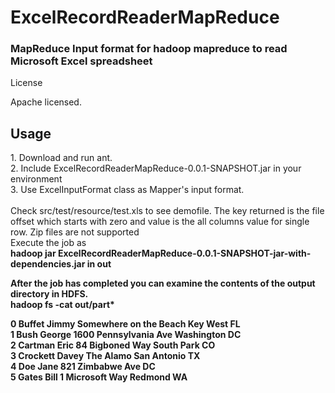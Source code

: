 ExcelRecordReaderMapReduce
==========================

<h3><b>MapReduce Input format for hadoop mapreduce to read Microsoft Excel spreadsheet</b></h3>
 
License
 
Apache licensed.
 
<h2><b>Usage</h2></b>
1. Download and run ant. <br>
2. Include ExcelRecordReaderMapReduce-0.0.1-SNAPSHOT.jar in your environment <br>
3. Use ExcelInputFormat class as Mapper's input format. <br>
 
<br>
Check src/test/resource/test.xls to see demofile.
The key returned is the file offset which starts with zero and value is the all columns value for single row.
Zip files are not supported
<br>
Execute the job as <br>
<b>hadoop jar ExcelRecordReaderMapReduce-0.0.1-SNAPSHOT-jar-with-dependencies.jar in out <b>
 <br>
 
After the job has completed you can examine the contents of the output directory in HDFS.
<br>
hadoop fs -cat out/part* <br>
<table>
0       Buffet  Jimmy   Somewhere on the Beach  Key West        FL<br>
1       Bush    George  1600 Pennsylvania Ave   Washington      DC<br>
2       Cartman Eric    84 Bigboned Way South Park      CO<br>
3       Crockett        Davey   The Alamo       San Antonio     TX<br>
4       Doe     Jane    821 Zimbabwe Ave        DC<br>
5       Gates   Bill    1 Microsoft Way Redmond WA<br>
</table>
